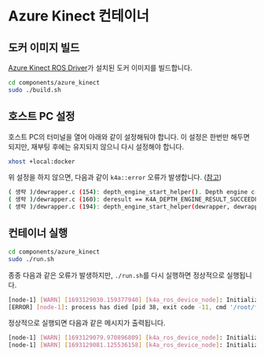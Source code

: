 # Azure Kinect 컨테이너

## 도커 이미지 빌드

[Azure Kinect ROS Driver](https://github.com/microsoft/Azure_Kinect_ROS_Driver)가 설치된 도커 이미지를 빌드합니다.

```bash
cd components/azure_kinect
sudo ./build.sh
```

## 호스트 PC 설정

호스트 PC의 터미널을 열어 아래와 같이 설정해둬야 합니다. 이 설정은 한번만 해두면 되지만, 재부팅 후에는 유지되지 않으니 다시 설정해야 합니다.

```bash
xhost +local:docker
```

위 설정을 하지 않으면, 다음과 같이 `k4a::error` 오류가 발생합니다. ([참고](https://github.com/microsoft/Azure-Kinect-Sensor-SDK/issues/810#issuecomment-968537114))

```bash
( 생략 )/dewrapper.c (154): depth_engine_start_helper(). Depth engine create and initialize failed with error code: 204.
( 생략 )/dewrapper.c (160): deresult == K4A_DEPTH_ENGINE_RESULT_SUCCEEDED returned failure in depth_engine_start_helper()
( 생략 )/dewrapper.c (194): depth_engine_start_helper(dewrapper, dewrapper->fps, dewrapper->depth_mode, &depth_engine_max_compute_time_ms, &depth_engine_output_buffer_size) returned failure in depth_engine_thread()
```

## 컨테이너 실행

```bash
cd components/azure_kinect
sudo ./run.sh
```

종종 다음과 같은 오류가 발생하지만, `./run.sh`를 다시 실행하면 정상적으로 실행됩니다.

```bash
[node-1] [WARN] [1693129030.159377940] [k4a_ros_device_node]: Initializing the device to realtime offset based on wall clock: 1693129029959326594 ns
[ERROR] [node-1]: process has died [pid 38, exit code -11, cmd '/root/foxy_ws/install/azure_kinect_ros_driver/lib/azure_kinect_ros_driver/node --ros-args --params-file /tmp/launch_params_59v7u70b --params-file /tmp/launch_params_n_wouon_ --params-file /tmp/launch_params_iorofqmm --params-file /tmp/launch_params_c_njzea2 --params-file /tmp/launch_params_ty4oacti --params-file /tmp/launch_params_f5ngg8a3 --params-file /tmp/launch_params__awq4tov --params-file /tmp/launch_params_j5s52j5v --params-file /tmp/launch_params_n6tsy9l5 --params-file /tmp/launch_params__jade2zg --params-file /tmp/launch_params_8u1e2cch --params-file /tmp/launch_params_94qo6lr5 --params-file /tmp/launch_params_v49q5hgb --params-file /tmp/launch_params_c2fm63in --params-file /tmp/launch_params_uahd4kl4 --params-file /tmp/launch_params_rw53kb8h --params-file /tmp/launch_params_mfyrig64 --params-file /tmp/launch_params_6wul44c4 --params-file /tmp/launch_params_dbb5u8nz --params-file /tmp/launch_params__yrc7f3t'].
```

정상적으로 실행되면 다음과 같은 메시지가 출력됩니다.

```bash
[node-1] [WARN] [1693129079.970896809] [k4a_ros_device_node]: Initializing the device to realtime offset based on wall clock: 1693129079770692906 ns
[node-1] [WARN] [1693129081.125536158] [k4a_ros_device_node]: Initializing or re-initializing the device to realtime offset: 1693129079816108324 ns
```
